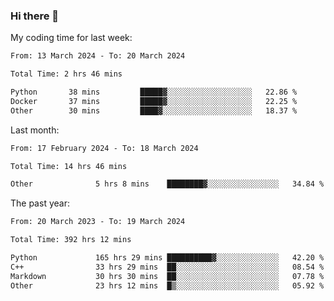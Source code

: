 ### Hi there 👋

My coding time for last week:

<!--START_SECTION:week-->

```txt
From: 13 March 2024 - To: 20 March 2024

Total Time: 2 hrs 46 mins

Python       38 mins         █████▓░░░░░░░░░░░░░░░░░░░   22.86 %
Docker       37 mins         █████▓░░░░░░░░░░░░░░░░░░░   22.25 %
Other        30 mins         ████▓░░░░░░░░░░░░░░░░░░░░   18.37 %
```

<!--END_SECTION:week-->

Last month:

<!--START_SECTION:month-->

```txt
From: 17 February 2024 - To: 18 March 2024

Total Time: 14 hrs 46 mins

Other              5 hrs 8 mins    ████████▓░░░░░░░░░░░░░░░░   34.84 %
```

<!--END_SECTION:month-->

The past year:

<!--START_SECTION:year-->

```txt
From: 20 March 2023 - To: 19 March 2024

Total Time: 392 hrs 12 mins

Python             165 hrs 29 mins ██████████▓░░░░░░░░░░░░░░   42.20 %
C++                33 hrs 29 mins  ██░░░░░░░░░░░░░░░░░░░░░░░   08.54 %
Markdown           30 hrs 30 mins  ██░░░░░░░░░░░░░░░░░░░░░░░   07.78 %
Other              23 hrs 12 mins  █▒░░░░░░░░░░░░░░░░░░░░░░░   05.92 %
```

<!--END_SECTION:year-->
